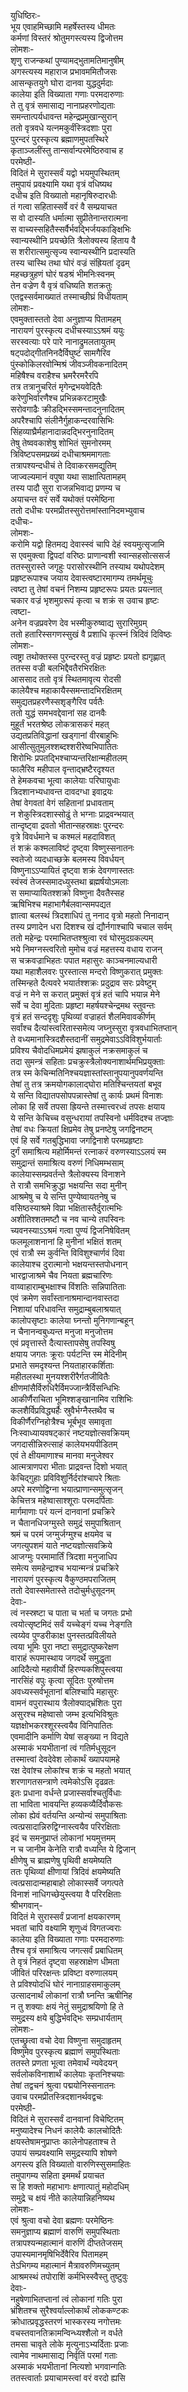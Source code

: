 युधिष्ठिरः-  
भूय एवाहमिच्छामि महर्षेस्तस्य धीमतः  
कर्मणां विस्तरं श्रोतुमगस्त्यस्य द्विजोत्तम  
लोमशः-  
शृणु राजन्कथां पुण्यामद्भुतामतिमानुषीम्  
अगस्त्यस्य महाराज प्रभावममितौजसः  
आसन्कृतयुगे घोरा दानवा युद्धदुर्मदाः  
कालेया इति विख्याता गणाः परमदारुणाः  
ते तु वृत्रं समासाद्य नानाप्रहरणोद्यताः  
समन्तात्पर्यधावन्त महेन्द्रप्रमुखान्सुरान्  
ततो वृत्रवधे यत्नमकुर्वंस्त्रिदशाः पुरा  
पुरन्दरं पुरस्कृत्य ब्रह्माणमुपतस्थिरे  
कृताञ्जलींस्तु तान्सर्वान्परमेष्ठिरुवाच ह  
परमेष्ठी-  
विदितं मे सुरास्सर्वं यद्वो भयमुपस्थितम्  
तमुपायं प्रवक्ष्यामि यथा वृत्रं वधिष्यथ  
दधीच इति विख्यातो महानृषिरुदारधीः  
तं गत्वा सहितास्सर्वे वरं वै सम्प्रयाचत  
स वो दास्यति धर्मात्मा सुप्रीतेनान्तरात्मना  
स वाच्यस्सहितैस्सर्वैर्भवद्भिर्जयकाङ्क्षिभिः  
स्वान्यस्थीनि प्रयच्छेति त्रैलोक्यस्य हिताय वै  
स शरीरात्समुत्सृज्य स्वान्यस्थीनि प्रदास्यति  
तस्य चास्थि तथा घोरं वज्रं संह्रियतां दृढम्  
महच्छत्रुहणं घोरं षडश्रं भीमनिःस्वनम्  
तेन वज्रेण वै वृत्रं वधिष्यति शतक्रतुः  
एतद्वस्सर्वमाख्यातं तस्माच्छीघ्रं विधीयताम्  
लोमशः-  
एवमुक्तास्ततो देवा अनुज्ञाप्य पितामहम्  
नारायणं पुरस्कृत्य दधीचस्याऽऽश्रमं ययुः  
सरस्वत्याः परे पारे नानाद्रुमलतायुतम्  
षट्पदोद्गीतनिनदैर्विघुष्टं सामगैरिव  
पुंस्कोकिलरवोन्मिश्रं जीवञ्जीवकनादितम्  
महिषैश्च वराहैश्च भ्रमरैरमरैरपि  
तत्र तत्रानुचरितं मृगेन्द्रभयवेदितैः  
करेणुभिर्वारणैश्च प्रभिन्नकरटामुखैः  
सरोवगाढैः क्रीडद्भिस्समन्तादनुनादितम्  
अपरैश्चापि संलीनैर्गुहाकन्दरवासिभिः  
सिंहव्याघ्रैर्महानादान्नदद्भिरनुनादितम्  
तेषु तेष्ववकाशेषु शोभितं सुमनोरमम्  
त्रिविष्टपसमप्रख्यं दधीचाश्रममागताः  
तत्रापश्यन्दधीचं ते दिवाकरसमद्युतिम्  
जाज्वल्यमानं वपुषा यथा साक्षात्पितामहम्  
तस्य पादौ सुरा राजन्नभिवाद्य प्रणम्य च  
अयाचन्त वरं सर्वे यथोक्तं परमेष्ठिना  
ततो दधीचः परमप्रीतस्सुरोत्तमांस्तानिदमभ्युवाच  
दधीचः-  
लोमशः-  
करोमि यद्वो हितमद्य देवास्स्वं चापि देहं स्वयमुत्सृजामि  
स एवमुक्त्वा द्विपदां वरिष्ठः प्राणान्वशी स्वान्सहसोत्ससर्ज  
ततस्सुरास्ते जगृहुः परासोरस्थीनि तस्याथ यथोपदेशम्  
प्रहृष्टरूपाश्च जयाय देवास्त्वष्टारमागम्य तमर्थमूचुः  
त्वष्टा तु तेषां वचनं निशम्य प्रहृष्टरूपः प्रयतः प्रयत्नात्  
चकार वज्रं भृशमुग्ररूपं कृत्वा च शक्रं स उवाच हृष्टः  
त्वष्टा-  
अनेन वज्रप्रवरेण देव भस्मीकुरुष्वाद्य सुरारिमुग्रम्  
ततो हतारिस्सगणस्सुखं वै प्रशाधि कृत्स्नं त्रिदिवं दिविष्ठः  
लोमशः-  
त्वष्ट्रा तथोक्तस्स पुरन्दरस्तु वज्रं प्रहृष्टः प्रयतो ह्यगृह्णात्  
ततस्स वज्री बलभिद्दैवतैरभिरक्षितः  
आससाद ततो वृत्रं स्थितमावृत्य रोदसी  
कालेयैश्च महाकायैस्समन्तादभिरक्षितम्  
समुद्यतप्रहरणैस्सशृङ्गैरिव पर्वतैः  
ततो युद्धं समभवद्देवानां सह दानवैः  
मुहूर्तं भरतश्रेष्ठ लोकत्रासकरं महत्  
उद्यतप्रतिविद्धानां खड्गानां वीरबाहुभिः  
आसीत्सुतुमुलश्शब्दश्शरीरेष्वभिपातितः  
शिरोभिः प्रपतद्भिश्चाप्यन्तरिक्षान्महीतलम्  
फालैरिव महीपाल वृन्ताद्भ्रष्टैरदृश्यत  
ते हेमकवचा भूत्वा कालेयाः परिघायुधाः  
त्रिदशानभ्यधावन्त दावदग्धा इवाद्रयः  
तेषां वेगवतां वेगं सहितानां प्रधावताम्  
न शेकुस्त्रिदशास्सोढुं ते भग्नाः प्राद्रवन्भयात्  
तान्दृष्ट्वा द्रवतो भीतान्सहस्राक्षः पुरन्दरः  
वृत्रे विवर्धमाने च कश्मलं महदाविशत्  
तं शक्रं कश्मलाविष्टं दृष्ट्वा विष्णुस्सनातनः  
स्वतेजो व्यदधाच्छक्रे बलमस्य विवर्धयन्  
विष्णुनाऽऽप्यायितं दृष्ट्वा शक्रं देवगणास्ततः  
स्वंस्वं तेजस्समादध्युस्तथा ब्रह्मर्षयोऽमलाः  
स समाप्यायितश्शक्रो विष्णुना दैवतैस्सह  
ऋषिभिश्च महाभागैर्बलवान्समपद्यत  
ज्ञात्वा बलस्थं त्रिदशाधिपं तु ननाद वृत्रो महतो निनादान्  
तस्य प्रणादेन धरा दिशश्च खं द्यौर्नगाश्चापि चचाल सर्वम्  
ततो महेन्द्रः परमाभितप्तश्श्रुत्वा रवं घोरमुदग्रकल्पम्  
भये निमग्नस्त्वरितो मुमोच वज्रं महत्तस्य वधाय राजन्  
स चक्रवज्राभिहतः पपात महासुरः काञ्चनमाल्यधारी  
यथा महाशैलवरः पुरस्तात्स मन्दरो विष्णुकरात् प्रमुक्तः  
तस्मिन्हते दैत्यवरे भयार्तश्शक्रः प्रदुद्राव सरः प्रवेष्टुम्  
वज्रं न मेने स करात् प्रमुक्तं वृत्रं हतं चापि भयान्न मेने  
सर्वे च देवा मुदिताः प्रहृष्टा महर्षयश्चेन्द्रमथ स्तुवन्तः  
वृत्रं हतं सन्ददृशुः पृथिव्यां वज्राहतं शैलमिवावकीर्णम्  
सर्वांश्च दैत्यांस्त्वरितास्समेत्य जघ्नुस्सुरा वृत्रवधाभितप्तान्  
ते वध्यमानास्त्रिदशैस्तदानीं समुद्रमेवाऽऽविविशुर्भयार्ताः  
प्रविश्य चैवोदधिमप्रमेयं झषाकुलं नक्रसमाकुलं च  
तदा सुमन्त्रं सहिताः प्रचक्रुस्त्रैलोक्यनाशार्थमभिप्रयुक्ताः  
तत्र स्म केचिन्मतिनिश्चयज्ञास्तांस्तानुपयानुपवर्णयन्ति  
तेषां तु तत्र क्रमयोगकालाद्घोरा मतिश्चिन्तयतां बभूव  
ये सन्ति विद्यातपसोपपन्नास्तेषां तु कार्यः प्रथमं विनाशः  
लोका हि सर्वे तपसा ह्रियन्ते तस्मात्त्वरध्वं तपसः क्षयाय  
ये सन्ति केचिच्च वसुन्धरायां तपस्विनो धर्मविदश्च तज्ज्ञाः  
तेषां वधः क्रियतां क्षिप्रमेव तेषु प्रनष्टेषु जगद्विनष्टम्  
एवं हि सर्वे गतबुद्धिभावा जगद्विनाशे परमप्रहृष्टाः  
दुर्गं समाश्रित्य महोर्मिमन्तं रत्नाकरं वरुणस्याऽऽलयं स्म  
समुद्रान्तं समाश्रित्य वरुणं निधिमम्भसाम्  
कालेयास्सम्प्रवर्तन्ते त्रैलोक्यस्य विनाशने  
ते रात्रौ समभिक्रुद्धा भक्षयन्ति सदा मुनीन्  
आश्रमेषु च ये सन्ति पुण्येष्वायतनेषु च  
वसिष्ठस्याश्रमे विप्रा भक्षितास्तैर्दुरात्मभिः  
अशीतिश्शतमष्टौ च नव चान्ये तपस्विनः  
च्यवनस्याऽऽश्रमं गत्वा पुण्यं द्विजनिषेवितम्  
फलमूलाशनानां हि मुनीनां भक्षितं शतम्  
एवं रात्रौ स्म कुर्वन्ति विविशुश्चार्णवं दिवा  
कालेयाश्च दुरात्मानो भक्षयन्तस्तपोधनान्  
भारद्वाजाश्रमे चैव नियता ब्रह्मचारिणः  
वाय्वाहाराम्बुभक्षाश्च विंशतिः सन्निपातिताः  
एवं क्रमेण सर्वांस्तानाश्रमान्दानवास्तदा  
निशायां परिधावन्ति समुद्राम्बुबलाश्रयात्  
कालोपसृष्टाः कालेया घ्नन्तो मुनिगणान्बहून्  
न चैनानन्वबुध्यन्त मनुजा मनुजोत्तम  
एवं प्रवृत्तास्ते दैत्यास्तापसेषु तपस्विषु  
क्षयाय जगतः क्रूराः पर्यटन्ति स्म मेदिनीम्  
प्रभाते समदृश्यन्त नियताहारकर्शिताः  
महीतलस्था मुनयश्शरीरैर्गतजीवितैः  
क्षीणमांसैर्विरुधिरैर्विमज्जान्त्रैर्विसन्धिभिः  
आकीर्णैराचिता भूमिश्शङ्खानामिव राशिभिः  
कलशैर्विप्रविद्ध्यर्हैः स्रुवैर्भग्नैस्तथैव च  
विकीर्णैरग्निहोत्रैश्च भूर्बभूव समावृता  
निःस्वाध्यायवषट्कारं नष्टयज्ञोत्सवक्रियम्  
जगदासीन्निरुत्साहं कालेयभयपीडितम्  
एवं ते क्षीयमाणाश्च मानवा मनुजेश्वर  
आत्मत्राणपरा भीताः प्राद्रवन्त दिशो भयात्  
केचिद्गुहाः प्रविविशुर्निर्दरांश्चापरे श्रिताः  
अपरे मरणोद्विग्ना भयात्प्राणान्समुत्सृजन्  
केचित्तत्र महेष्वासाश्शूराः परमदर्पिताः  
मार्गमाणाः परं यत्नं दानवानां प्रचक्रिरे  
न चैतानधिजग्मुस्ते समुद्रं समुपाश्रितान्  
श्रमं च परमं जग्मुर्जग्मुश्च क्षयमेव च  
जगत्युपशमं याते नष्टयज्ञोत्सवक्रिये  
आजग्मुः परमामार्तिं त्रिदशा मनुजाधिप  
समेत्य समहेन्द्राश्च भयान्मन्त्रं प्रचक्रिरे  
नारायणं पुरस्कृत्य वैकुण्ठमपराजितम्  
ततो देवास्समेतास्ते तदोचुर्मधुसूदनम्  
देवाः-  
त्वं नस्स्रष्टा च पाता च भर्ता च जगतः प्रभो  
त्वयोत्सृष्टमिदं सर्वं यच्चेङ्गं यच्च नेङ्गति  
त्वय्येव पुण्डरीकाक्ष पुनस्तत्प्रविलीयते  
त्वया भूमिः पुरा नष्टा समुद्रात्पुष्करेक्षण  
वाराहं रूपमास्थाय जगदर्थे समुद्धृता  
आदिदैत्यो महावीर्यो हिरण्यकशिपुस्त्वया  
नारसिंहं वपुः कृत्वा सूदितः पुरुषोत्तम  
अवध्यस्सर्वभूतानां बलिश्चापि महासुरः  
वामनं वपुरास्थाय त्रैलोक्याद्भ्रंशितः पुरा  
असुरश्च महेष्वासो जम्भ इत्यभिविश्रुतः  
यज्ञक्षोभकरश्शूरस्त्वयैव विनिपातितः  
एवमादीनि कर्माणि येषां सङ्ख्या न विद्यते  
अस्माकं भयभीतानां त्वं गतिर्मधुसूदन  
तस्मात्त्वां देवदेवेश लोकार्थं ख्यापयामहे  
रक्ष देवांश्च लोकांश्च शक्रं च महतो भयात्  
शरणागतसन्त्राणे त्वमेकोऽसि दृढव्रतः  
इतः प्रधाना वर्धन्ते प्रजास्सर्वाश्चतुर्विधाः  
ता भाविता भावयन्ति हव्यकव्यैर्दिवौकसः  
लोका ह्येवं वर्तयन्ति अन्योन्यं समुपाश्रिताः  
त्वत्प्रसादान्निरुद्विग्नास्त्वयैव परिरक्षिताः  
इदं च समनुप्राप्तं लोकानां भयमुत्तमम्  
न च जानीम केनेति रात्रौ वध्यन्ति ये द्विजान्  
क्षीणेषु च ब्राह्मणेषु पृथिवी क्षयमेष्यति  
ततः पृथिव्यां क्षीणायां त्रिदिवं क्षयमेष्यति  
त्वत्प्रसादान्महाबाहो लोकास्सर्वे जगत्पते  
विनाशं नाधिगच्छेयुस्त्वया वै परिरक्षिताः  
श्रीभगवान्-  
विदितं मे सुरास्सर्वं प्रजानां क्षयकारणम्  
भवतां चापि वक्ष्यामि शृणुध्वं विगतज्वराः  
कालेया इति विख्याता गणाः परमदारुणाः  
तैश्च वृत्रं समाश्रित्य जगत्सर्वं प्रबाधितम्  
ते वृत्रं निहतं दृष्ट्वा सहस्राक्षेण धीमता  
जीवितं परिरक्षन्तः प्रविष्टा वरुणालयम्  
ते प्रविश्योदधिं घोरं नानाग्राहसमाकुलम्  
उत्सादनार्थं लोकानां रात्रौ घ्नन्ति ऋषीनिह  
न तु शक्याः क्षयं नेतुं समुद्राश्रयिणो हि ते  
समुद्रस्य क्षये बुद्धिर्भवद्भिः सम्प्रधार्यताम्  
लोमशः-  
एतच्छ्रुत्वा वचो देवा विष्णुना समुदाहृतम्  
विष्णुमेव पुरस्कृत्य ब्रह्माणं समुपस्थिताः  
ततस्ते प्रणता भूत्वा तमेवार्थं न्यवेदयन्  
सर्वलोकविनाशार्थं कालेयाः कृतनिश्चयाः  
तेषां तद्वचनं श्रुत्वा पद्मयोनिस्सनातनः  
उवाच परमप्रीतस्त्रिदशानर्थवद्वचः  
परमेष्ठी-  
विदितं मे सुरास्सर्वं दानवानां विचेष्टितम्  
मनुष्यादेश्च निधनं कालेयैः कालचोदितैः  
क्षयस्तेषामनुप्राप्तः कालेनोपहताश्च ते  
उपायं सम्प्रवक्ष्यामि समुद्रस्यापि शोषणे  
अगस्त्य इति विख्यातो वारुणिस्सुसमाहितः  
तमुपागम्य सहिता इममर्थं प्रयाचत  
स हि शक्तो महाभागः क्षणात्पातुं महोदधिम्  
समुद्रे च क्षयं नीते कालेयान्निहनिष्यथ  
लोमशः-  
एवं श्रुत्वा वचो देवा ब्रह्मणः परमेष्ठिनः  
समनुज्ञाप्य ब्रह्माणं वारुणिं समुपस्थिताः  
तत्रापश्यन्महात्मानं वारुणिं दीप्ततेजसम्  
उपास्यमानमृषिभिर्देवैरिव पितामहम्  
तेऽभिगम्य महात्मानं मैत्रावरुणिमच्युतम्  
आश्रमस्थं तपोराशिं कर्मभिस्स्वैस्तु तुष्टुवुः  
देवाः-  
नहुषेणाभितप्तानां त्वं लोकानां गतिः पुरा  
भ्रंशितश्च सुरैश्वर्याल्लोकार्थं लोककण्टकः  
क्रोधात्प्रवृद्धस्तरणं भास्करस्य नगोत्तमः  
वचस्तवानतिक्रामन्विन्ध्यश्शैलो न वर्धते  
तमसा चावृते लोके मृत्युनाऽभ्यर्दिताः प्रजाः  
त्वामेव नाथमासाद्य निर्वृतिं परमां गताः  
अस्माकं भयभीतानां नित्यशो भगवान्गतिः  
ततस्त्वार्ताः प्रयाचामस्त्वां वरं वरदो ह्यसि  
